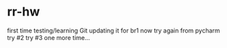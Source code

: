 # rr-hw
first time testing/learning Git
updating it for br1 now
try again from pycharm
try #2
try #3
one more time...